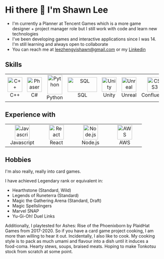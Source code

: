 <h1>Hi there 👋 I'm Shawn Lee</h1>

- I'm currently a Planner at Tencent Games which is a more game designer + project manager role but I still work with code and learn new technologies
- I've been developing games and interactive applications since I was 14. I'm still learning and always open to collaborate
- You can reach me at leezhengyishawn@gmail.com or my <a href="https://linkedin.com/in/shawnzylee">Linkedin</a>

<h2> Skills </h2>
<table align="center">
  <tr>
    <td align="center" width="96">
        <img src="https://brandslogos.com/wp-content/uploads/thumbs/c-logo-vector.svg" width="48" height="48" alt="C++" title="C++ Language"/>
      <br>C++
    </td>
    <td align="center" width="96">
        <img src="https://upload.wikimedia.org/wikipedia/commons/4/4f/Csharp_Logo.png" width="48" height="48" alt="Phaser" title="Phaser"/>
        <br>C#
    </td>  
    <td align="center" width="96">
        <img src="https://versioneye.files.wordpress.com/2013/05/foto1_python-logo-glassy.png" width="48" height="64" alt="Python" title="Python"/>
        <br>Python
    </td>  
    <td align="center" width="96">
        <img src="https://upload.wikimedia.org/wikipedia/commons/8/87/Sql_data_base_with_logo.png" width="96" height="48" alt="SQL" title="SQL"/>
        <br>SQL
    </td>
    <td align="center" width="96">
        <img src="https://gamingshogun.com/wp-content/uploads/2012/11/unityLogo.png" width="48" height="48" alt="Unity" title="Unity"/>
        <br>Unity
    </td>
    <td align="center" width="96">
        <img src="https://upload.wikimedia.org/wikipedia/commons/d/da/Unreal_Engine_Logo.svg" width="48" height="48" alt="Unreal" title="Unreal"/>
        <br>Unreal
    </td>
    <td align="center" width="96">
      <img src="https://seeklogo.com/images/C/confluence-logo-D9B07137C2-seeklogo.com.png" width="48" height="48" alt="CSS3" title="Confluence"/>
      <br>Confluence
    </td>
    <td align="center" width="96">
        <img src="https://symphony.com/wp-content/uploads/2020/12/sd-integrations-logo-jira.png" width="48" height="48" alt="Jira" title="Jira Project Management"/>
      <br>Jira
    </td>
    <td align="center" width="96">
        <img src="https://pluralsight2.imgix.net/paths/images/scrum-a5c44d8364.png" width="48" height="48" alt="Scrum" title="Scrum/Agile Methodologies" />
      <br>Scrum
    </td>
  </tr>
</table>

<h2> Experience with </h2>
<table align="center">
  <tr>
    <td align="center" width="96">
      <img src="https://www.seekpng.com/png/full/80-803501_javascript-logo-logo-de-java-script-png.png" width="48" height="48" alt="Javascript" title="Javascript(ES6)"/>
      <br>Javascript
    </td>
    <td align="center" width="96">
      <img src="https://cdn4.iconfinder.com/data/icons/logos-3/600/React.js_logo-512.png" width="48" height="48" alt="React" title="React Framework">
      <br>React
    </td>
    <td align="center" width="96">
      <img src="https://icons-for-free.com/iconfiles/png/512/install+javascript+js+node+npm+tools+icon-1320165731324625592.png" width="48" height="48" alt="Node.js" title="Node.js" />
      <br>Node.js
    </td>
    <td align="center" width="96">
      <img src="https://upload.wikimedia.org/wikipedia/commons/9/93/Amazon_Web_Services_Logo.svg" width="48" height="48" alt="AWS" title="AWS" />
      <br>AWS
    </td>
  </tr>
</table>

<h2> Hobbies </h2>

I'm also really, really into card games. 

I have achieved Legendary rank or equivalent in:
- Hearthstone (Standard, Wild)
- Legends of Runeterra (Standard)
- Magic the Gathering Arena (Standard, Draft)
- Magic Spellslingers
- Marvel SNAP
- Yu-Gi-Oh! Duel Links

Additionally, I playtested for Ashes: Rise of the Phoenixborn by PlaidHat Games from 2017-2020. So if you have a card game project cooking, I am more than willing to hear it out. Incidentally, I also like to cook. My cooking style is to pack as much umami and flavour into a dish until it induces a food-coma. Hearty stews, soups, braised meats. Hoping to make Tonkotsu stock from scratch at some point.

